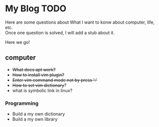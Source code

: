 # My Blog TODO

Here are some questions about What I want to konw about computer, life, etc.  
Once one question is solved, I will add a stub about it.  

Here we go!  

## computer
- ~~What does apt work?~~
- ~~How to install vim plugin?~~
- ~~Enter vim command mode not by press ':'~~
- ~~How to set vim dictionary~~?
- what is symbolic link in linux?

### Programming
- Build a my own dictionary
- Build a my own library

